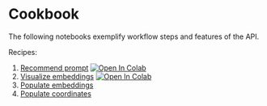 # Cookbook

The following notebooks exemplify workflow steps and features of the API.

Recipes:

1. [Recommend prompt](./recommend_prompt.ipynb) [![Open In Colab](https://colab.research.google.com/assets/colab-badge.svg)](https://colab.research.google.com/github/IBM/responsible-prompting-api/blob/develop/cookbook/recommend_prompt.ipynb)
2. [Visualize embeddings](./visualize_embeddings.ipynb) [![Open In Colab](https://colab.research.google.com/assets/colab-badge.svg)](https://colab.research.google.com/github/IBM/responsible-prompting-api/blob/develop/cookbook/visualize_embeddings.ipynb)
3. [Populate embeddings](./populate_embeddings.ipynb)
4. [Populate coordinates](./populate_coordinates.ipynb)
